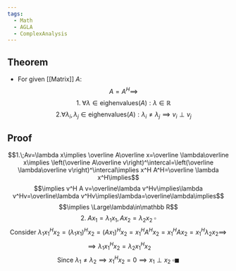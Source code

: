 ```yaml
---
tags:
  - Math
  - AGLA
  - ComplexAnalysis
---
```

## Theorem
- For given [[Matrix]] $A$: $$A=A^H\implies$$$$1.\;\forall \lambda\in\text{eighenvalues}(A): \lambda\in\mathbb R$$
$$2. \forall\lambda_i,\lambda_j\in\text{eighenvalues}(A):\lambda_i\not=\lambda_j\implies v_i\perp v_j$$
## Proof
$$1.\;Av=\lambda x\implies \overline A\overline x=\overline \lambda\overline x\implies \left(\overline A\overline v\right)^\intercal=\left(\overline \lambda\overline v\right)^\intercal\implies x^H A^H=\overline \lambda x^H\implies$$
$$\implies v^H A v=\overline\lambda v^Hv\implies\lambda v^Hv=\overline\lambda v^Hv\implies\lambda=\overline\lambda\implies$$
$$\implies \Large\lambda\in\mathbb R$$
$$2.\; Ax_1=\lambda_1 x_1, Ax_2=\lambda_2 x_2\;\square$$
$$\text{Consider } \lambda_1 x_1^Hx_2=(\lambda_1x_1)^H x_2=(Ax_1)^Hx_2=x_1^HA^Hx_2=x_1^HAx_2=x_1^H\lambda_2x_2\implies$$
$$\implies \lambda_1x_1^Hx_2=\lambda_2x_1^Hx_2$$
$$\text{Since } \lambda_1\not=\lambda_2\implies x_1^Hx_2=0\implies x_1\perp x_2\;\square\blacksquare$$